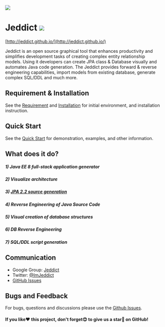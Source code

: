 <img src="https://jeddict.github.io/images/logo/logo-home.png">

# Jeddict [![][license img]][license]



[http://jeddict.github.io/](http://jeddict.github.io/)

Jeddict is an open source graphical tool that enhances productivity and simplifies development tasks of creating complex entity relationship models. Using it developers can create JPA class & Database visually and automates Java code generation. The Jeddict provides forward & reverse engineering capabilities, import models from existing database, generate complex SQL/DDL and much more.

## Requirement & Installation

See the [Requirement](http://jeddict.github.io/tutorial/page.html?l=Requirement) and [Installation](http://jeddict.github.io/tutorial/page.html?l=Installation) for initial environment, and installation instruction.



## Quick Start

See the [Quick Start](http://jeddict.github.io/tutorial/page.html?l=QuickStart) for demonstration, examples, and other information.


## What does it do?

##### 1) Java EE 8 full-stack application generator
##### 2) Visualize architecture
##### 3) [JPA 2.2 source generation](http://jeddict.github.io/tutorial/page.html?l=QuickStart)
##### 4) Reverse Engineering of Java Source Code
##### 5) Visual creation of database structures
##### 6) DB Reverse Engineering
##### 7) SQL/DDL script generation


## Communication

- Google Group: [Jeddict](https://groups.google.com/forum/#!forum/jeddict)
- Twitter: [@ImJeddict](http://twitter.com/ImJeddict)
- [GitHub Issues](https://github.com/jeddict/jeddict/issues)


## Bugs and Feedback

For bugs, questions and discussions please use the [Github Issues](https://github.com/jeddict/jeddict/issues).

#### If you like:heart: this project, don't forget:blush: to give us a star:star2: on GitHub!


[license]:LICENSE
[license img]:https://img.shields.io/badge/License-Apache%202-blue.svg

